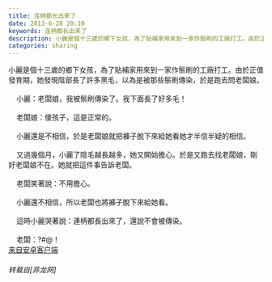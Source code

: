 ```yaml
---
title: 连柄都长出来了
date: 2013-6-28 20:10
keywords: 连柄都长出来了
description: 小麗是個十三歲的鄉下女孩，為了貼補家用來到一家作鬃刷的工廠打工。由於正值發育期，她發現陰部長了許多黑毛，以為是被那些鬃刷傳染，於是跑去問老闆娘。    小麗：老闆娘，我被鬃刷傳染了。我下面長了好多毛！    老闆娘：傻孩子，這是正常的。    小麗還是不相信，於是老闆娘就把褲子脫下來給她看她才半信半疑的相信。    又過幾個月，小麗了陰毛越長越多，她又開始擔心。於是又跑去找老闆娘，剛好老闆娘不在。她就把這件事告訴老闆。    老闆笑著說：不用擔心。    小麗還不相信，所以老闆也將褲子脫下來給她看。    這時小麗哭著說：連柄都長出來了，還說不會被傳染。    老闆：?#@！来自安卓客户端
categories: sharing
---
```

<td class="t_f" id="postmessage_11210">

小麗是個十三歲的鄉下女孩，為了貼補家用來到一家作鬃刷的工廠打工。由於正值發育期，她發現陰部長了許多黑毛，以為是被那些鬃刷傳染，於是跑去問老闆娘。<br/>
<br/>
    小麗：老闆娘，我被鬃刷傳染了。我下面長了好多毛！<br/>
<br/>
    老闆娘：傻孩子，這是正常的。<br/>
<br/>
    小麗還是不相信，於是老闆娘就把褲子脫下來給她看她才半信半疑的相信。<br/>
<br/>
    又過幾個月，小麗了陰毛越長越多，她又開始擔心。於是又跑去找老闆娘，剛好老闆娘不在。她就把這件事告訴老闆。<br/>
<br/>
    老闆笑著說：不用擔心。<br/>
<br/>
    小麗還不相信，所以老闆也將褲子脫下來給她看。<br/>
<br/>
    這時小麗哭著說：連柄都長出來了，還說不會被傳染。<br/>
<br/>
    老闆：?#@！<br/>
<a href="http://www.flw.ph//mobcent/download/down.php" target="_blank">来自安卓客户端</a></td>
###### 转载自[菲龙网]